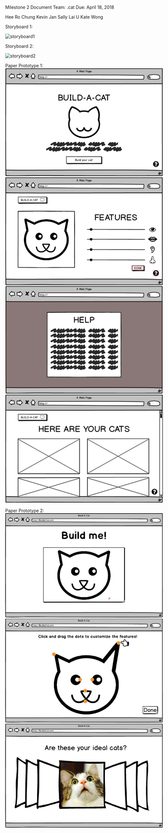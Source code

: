 Milestone 2 Document
Team: .cat
Due: April 18, 2018

Hee Ro Chung
Kevin Jan
Sally Lai U
Kate Wong


Storyboard 1:

![storyboard1](Wireframes/storyboard1.jpg)

Storyboard 2:

![storyboard2](Wireframes/storyboard2.jpg)

Paper Prototype 1:
![paperprototype1landing](Wireframes/pplanding1.png)
![paperprototype1customize](Wireframes/ppcustomize1.png)
![paperprototype1help](Wireframes/pphelp1.png)
![paperprototyperesults](Wireframes/ppresults1.png)


Paper Prototype 2:
![paperprototype2landing](Wireframes/pplanding2.png)
![paperprototype2customize](Wireframes/ppcustomize2.png)
![paperprototype2results](Wireframes/ppresults2.png)
